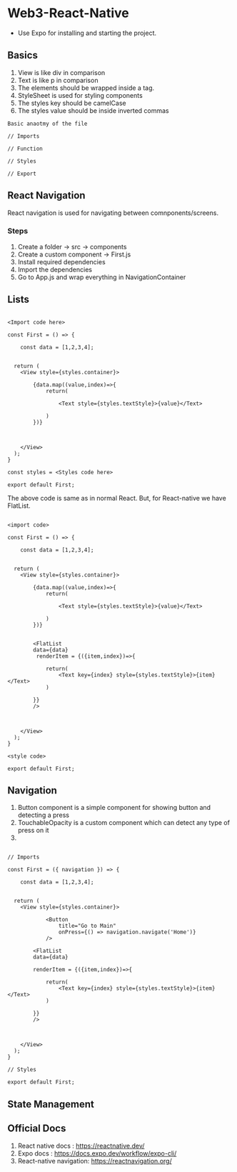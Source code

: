 # Web3-React-Native

* Use Expo for installing and starting the project.

## Basics

1. View is like div in comparison
2. Text is like p in comparison
3. The elements should be wrapped inside a <View> tag.
4. StyleSheet is used for styling components
5. The styles key should be camelCase
6. The styles value should be inside inverted commas  

```
Basic anaotmy of the file

// Imports

// Function

// Styles

// Export

```

## React Navigation

React navigation is used for navigating between comnponents/screens. 

### Steps

1. Create a folder -> src -> components
2. Create a custom component -> First.js
3. Install required dependencies
4. Import the dependencies  
5. Go to App.js and wrap everything in NavigationContainer  
  
## Lists  
  
```
  
<Import code here>

const First = () => {

    const data = [1,2,3,4];


  return (
    <View style={styles.container}>

        {data.map((value,index)=>{
            return(

                <Text style={styles.textStyle}>{value}</Text>

            )
        })}

      
      
    </View>
  );
}

const styles = <Styles code here>

export default First;

  ```

The above code is same as in normal React. But, for React-native we have FlatList.
  
```
  
<import code>

const First = () => {

    const data = [1,2,3,4];


  return (
    <View style={styles.container}>

        {data.map((value,index)=>{
            return(

                <Text style={styles.textStyle}>{value}</Text>

            )
        })}


        <FlatList
        data={data}
         renderItem = {({item,index})=>{

            return(
                <Text key={index} style={styles.textStyle}>{item}</Text>
            )

        }}
        />

      
      
    </View>
  );
}

<style code>

export default First;

```
  
## Navigation
  
1. Button component is a simple component for showing button and detecting a press
2. TouchableOpacity is a custom component which can detect any type of press on it
3. 
  
```
  
// Imports

const First = ({ navigation }) => {

    const data = [1,2,3,4];


  return (
    <View style={styles.container}>

            <Button
                title="Go to Main"
                onPress={() => navigation.navigate('Home')}
            />

        <FlatList
        data={data}

        renderItem = {({item,index})=>{

            return(
                <Text key={index} style={styles.textStyle}>{item}</Text>
            )

        }}
        />

      
      
    </View>
  );
}

// Styles

export default First;

```
              
## State Management
              
              


## Official Docs
1. React native docs : https://reactnative.dev/
2. Expo docs : https://docs.expo.dev/workflow/expo-cli/
3. React-native navigation: https://reactnavigation.org/  
